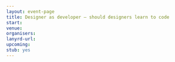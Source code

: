```yaml
---
layout: event-page
title: Designer as developer – should designers learn to code
start: 
venue: 
organisers: 
lanyrd-url: 
upcoming:  
stub: yes
---
```


